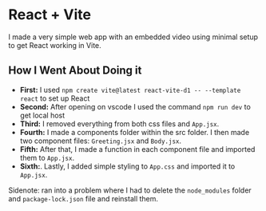 # React + Vite
I made a very simple web app with an embedded video using minimal setup to get React working in Vite.

## How I Went About Doing it 
- **First:** I used ```npm create vite@latest react-vite-d1 -- --template react``` to set up React
- **Second:** After opening on vscode I used the command ```npm run dev``` to get local host
- **Third:** I removed everything from both css files and ```App.jsx```.
- **Fourth:** I made a components folder within the src folder. I then made two component files: ```Greeting.jsx``` and ```Body.jsx```.
- **Fifth:** After that, I made a function in each component file and imported them to ```App.jsx```. 
- **Sixth:**. Lastly, I added simple styling to ```App.css``` and imported it to ```App.jsx```.


Sidenote: ran into a problem where I had to delete the ```node_modules``` folder and ```package-lock.json``` file and reinstall them.